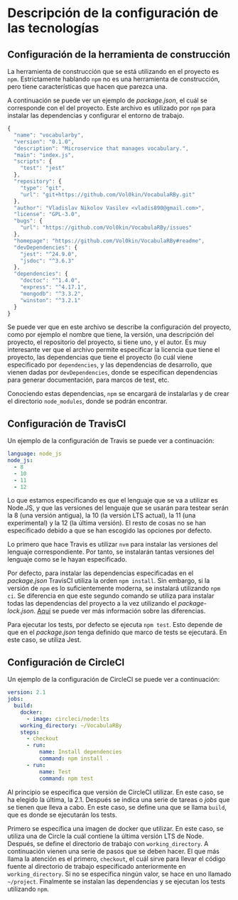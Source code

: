# Descripción de la configuración de las tecnologías

## Configuración de la herramienta de construcción

La herramienta de construcción que se está utilizando en el proyecto es `npm`.
Estrictamente hablando `npm` no es una herramienta de construcción, pero tiene
características que hacen que parezca una.

A continuación se puede ver un ejemplo de *package.json*, el cuál se corresponde
con el del proyecto. Este archivo es utilizado por `npm` para instalar las dependencias
y configurar el entorno de trabajo.

```javascript
{
  "name": "vocabularby",
  "version": "0.1.0",
  "description": "Microservice that manages vocabulary.",
  "main": "index.js",
  "scripts": {
    "test": "jest"
  },
  "repository": {
    "type": "git",
    "url": "git+https://github.com/Vol0kin/VocabulaRBy.git"
  },
  "author": "Vladislav Nikolov Vasilev <vladis890@gmail.com>",
  "license": "GPL-3.0",
  "bugs": {
    "url": "https://github.com/Vol0kin/VocabulaRBy/issues"
  },
  "homepage": "https://github.com/Vol0kin/VocabulaRBy#readme",
  "devDependencies": {
    "jest": "^24.9.0",
    "jsdoc": "^3.6.3"
  },
  "dependencies": {
    "doctoc": "^1.4.0",
    "express": "^4.17.1",
    "mongodb": "^3.3.2",
    "winston": "^3.2.1"
  }
}
```

Se puede ver que en este archivo se describe la configuración del proyecto, como
por ejemplo el nombre que tiene, la versión, una descripción del proyecto, el
repositorio del proyecto, si tiene uno, y el autor. Es muy interesante ver que el archivo
permite especificar la licencia que tiene el proyecto, las dependencias que tiene
el proyecto (lo cuál viene especificado por `dependencies`, y las dependencias
de desarrollo, que vienen dadas por `devDependencies`, donde se especifican
dependencias para generar documentación, para marcos de test, etc.

Conociendo estas dependencias, `npm` se encargará de instalarlas y de crear el
directorio `node_modules`, donde se podrán encontrar.


## Configuración de TravisCI

Un ejemplo de la configuración de Travis se puede ver a continuación:

```yaml
language: node_js
node_js:
  - 8
  - 10
  - 11
  - 12
```

Lo que estamos especificando es que el lenguaje que se va a utilizar es Node.JS,
y que las versiones del lenguaje que se usarán para testear serán la 8 (una versión antigua),
la 10 (la versión LTS actual), la 11 (una experimental) y la 12 (la última versión).
El resto de cosas no se han especificado debido a que se han escogido
las opciones por defecto.

Lo primero que hace Travis es utilizar `nvm` para instalar las versiones del lenguaje
correspondiente. Por tanto, se instalarán tantas versiones del lenguaje como se le
hayan especificado.

Por defecto, para instalar las dependencias especificadas en el
*package.json* TravisCI utiliza la orden `npm install`. Sin embargo, si la versión de `npm` es
lo suficientemente moderna, se instalará utilizando `npm ci`. Se diferencia en que
este segundo comando se utiliza para instalar todas las dependencias del proyecto a
la vez utilizando el *package-lock.json*. [Aquí](https://stackoverflow.com/questions/52499617/what-is-the-difference-between-npm-install-and-npm-ci)
se puede ver más información sobre las diferencias.

Para ejecutar los tests, por defecto se ejecuta `npm test`. Esto depende de que en
el *package.json* tenga definido que marco de tests se ejecutará. En este caso, se
utiliza Jest.

## Configuración de CircleCI

Un ejemplo de la configuración de CircleCI se puede ver a continuación:

```yaml
version: 2.1
jobs:
  build:
    docker:
      - image: circleci/node:lts
    working_directory: ~/VocabulaRBy
    steps:
      - checkout
      - run:
          name: Install dependencies
          command: npm install .
      - run:
          name: Test
          command: npm test
```

Al principio se especifica que versión de CircleCI utilizar. En este caso, se ha
elegido la última, la 2.1. Después se indica una serie de tareas o *jobs* que
se tienen que lleva a cabo. En este caso, se define una que se llama `build`, que
es donde se ejecutarán los tests.

Primero se especifica una imagen de docker que utilizar. En este caso, se utiliza
una de Circle la cuál contiene la última versión LTS de Node. Después, se define
el directorio de trabajo con `working_directory`. A continuación vienen una serie de
pasos que se deben hacer. El que más llama la atención es el primero, `checkout`,
el cuál sirve para llevar el código fuente al directorio de trabajo especificado
anteriormente en `working_directory`. Si no se especifica ningún valor, se
hace en uno llamado `~/project`. Finalmente se instalan las dependencias y se
ejecutan los tests utilizando `npm`.
